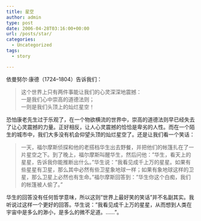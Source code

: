 ```yaml
---
title: 星空
author: admin
type: post
date: 2006-04-28T03:16:00+00:00
url: /posts/star/
categories:
  - Uncategorized
tags:
  - story

---
```

依曼努尔·康德（1724&#8211;1804）告诉我们：

> 这个世界上只有两件事能让我们的心灵深深地震撼：  
> 一是我们心中崇高的道德法则；  
> 一则是我们头顶上的灿烂星空！

恐怕康老先生过于乐观了，在一个物欲横流的世界中，崇高的道德法则早已经失去了让心灵震撼的力量。正好相反，让人心灵震撼的恰恰是卑劣的人性。而在一个陌生的城市中，我们大多没有机会仰望头顶的灿烂星空了。还是让我们看一个笑话：

> 一天，福尔摩斯侦探和他的老搭档华生出去野餐，并把他们的帐篷扎在了一片星空之下。到了晚上，福尔摩斯叫醒华生，然后问他：&#8221;华生，看天上的星星，告诉我你能推断出什么。&#8221;华生说：&#8221;我看见成千上万的星星。如果有些星星有卫星，那么其中必然有些卫星象地球一样；如果有象地球这样的卫星，那么卫星上必然也有生命。&#8221;福尔摩斯回答到：&#8221;华生你这个白痴，我们的帐篷被人偷了。&#8221;

华生的回答没有任何哲学意味，所以这则&#8221;世界上最好笑的笑话&#8221;并不名副其实。我听说过这样一个更好的回答。华生说：&#8221;我看见成千上万的星星，从而想到人类在宇宙中是多么的渺小，是多么的微不足道。……&#8221;。